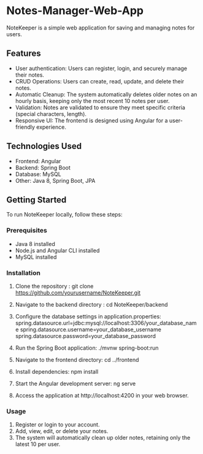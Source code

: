 # Notes-Manager-Web-App
NoteKeeper is a simple web application for saving and managing notes for users.

## Features

- User authentication: Users can register, login, and securely manage their notes.
- CRUD Operations: Users can create, read, update, and delete their notes.
- Automatic Cleanup: The system automatically deletes older notes on an hourly basis, keeping only the most recent 10 notes per user.
- Validation: Notes are validated to ensure they meet specific criteria (special characters, length).
- Responsive UI: The frontend is designed using Angular for a user-friendly experience.

## Technologies Used

- Frontend: Angular
- Backend: Spring Boot
- Database: MySQL
- Other: Java 8, Spring Boot, JPA

## Getting Started

To run NoteKeeper locally, follow these steps:

### Prerequisites

- Java 8 installed
- Node.js and Angular CLI installed
- MySQL installed

### Installation

1. Clone the repository : git clone https://github.com/yourusername/NoteKeeper.git 

2. Navigate to the backend directory : cd NoteKeeper/backend

3. Configure the database settings in application.properties:
    spring.datasource.url=jdbc:mysql://localhost:3306/your_database_name
    spring.datasource.username=your_database_username
    spring.datasource.password=your_database_password

4. Run the Spring Boot application:
   ./mvnw spring-boot:run

5. Navigate to the frontend directory:
   cd ../frontend

6. Install dependencies:
   npm install

7. Start the Angular development server:
   ng serve

8. Access the application at http://localhost:4200 in your web browser.


### Usage
1. Register or login to your account.
2. Add, view, edit, or delete your notes.
3. The system will automatically clean up older notes, retaining only the latest 10 per user.



